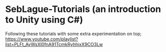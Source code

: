 # SebLague-Tutorials (an introduction to Unity using C#)

Following these tutorials with some extra experimentation on top;
https://www.youtube.com/playlist?list=PLFt_AvWsXl0fnA91TcmkRyhhixX9CO3Lw
